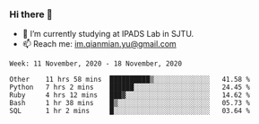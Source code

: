 ### Hi there 👋

- 🔭 I’m currently studying at IPADS Lab in SJTU.
- 📫 Reach me: im.qianmian.yu@gmail.com

<!--START_SECTION:waka-->
```text
Week: 11 November, 2020 - 18 November, 2020

Other    11 hrs 58 mins  ██████████▒░░░░░░░░░░░░░░   41.58 % 
Python   7 hrs 2 mins    ██████░░░░░░░░░░░░░░░░░░░   24.45 % 
Ruby     4 hrs 12 mins   ███▓░░░░░░░░░░░░░░░░░░░░░   14.62 % 
Bash     1 hr 38 mins    █▒░░░░░░░░░░░░░░░░░░░░░░░   05.73 % 
SQL      1 hr 2 mins     █░░░░░░░░░░░░░░░░░░░░░░░░   03.64 % 
```
<!--END_SECTION:waka-->

<!--
**yqmmm/yqmmm** is a ✨ _special_ ✨ repository because its `README.md` (this file) appears on your GitHub profile.

Here are some ideas to get you started:

- 🔭 I’m currently working on ...
- 🌱 I’m currently learning ...
- 👯 I’m looking to collaborate on ...
- 🤔 I’m looking for help with ...
- 💬 Ask me about ...
- 📫 How to reach me: ...
- 😄 Pronouns: ...
- ⚡ Fun fact: ...
-->
